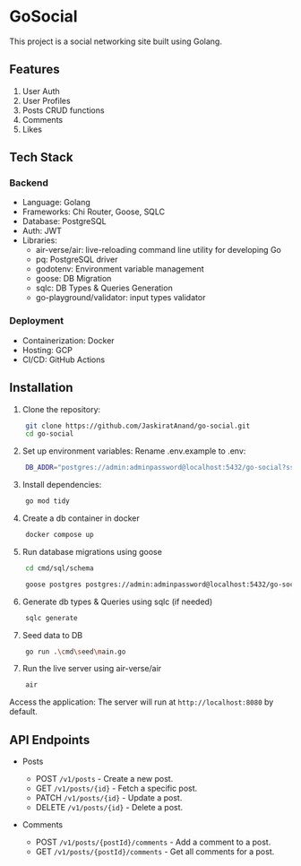 # GoSocial
This project is a social networking site built using Golang.

## Features

1. User Auth
2. User Profiles
3. Posts CRUD functions
4. Comments
5. Likes

## Tech Stack

### Backend

- Language: Golang
- Frameworks: Chi Router, Goose, SQLC
- Database: PostgreSQL
- Auth: JWT
- Libraries:
    - air-verse/air: live-reloading command line utility for developing Go
    - pq: PostgreSQL driver
    - godotenv: Environment variable management
    - goose: DB Migration
    - sqlc: DB Types & Queries Generation
    - go-playground/validator: input types validator

### Deployment

- Containerization: Docker
- Hosting: GCP
- CI/CD: GitHub Actions

## Installation

1. Clone the repository:
```bash
    git clone https://github.com/JaskiratAnand/go-social.git
    cd go-social
```

2. Set up environment variables: Rename .env.example to .env:
```bash
    DB_ADDR="postgres://admin:adminpassword@localhost:5432/go-social?sslmode=disable"
```

3. Install dependencies:
```bash
    go mod tidy
```

4. Create a db container in docker
```bash
    docker compose up
```

5. Run database migrations using goose
```bash
    cd cmd/sql/schema

    goose postgres postgres://admin:adminpassword@localhost:5432/go-social up
```

6. Generate db types & Queries using sqlc (if needed)
```bash
    sqlc generate
```

7. Seed data to DB
```bash
    go run .\cmd\seed\main.go
```

7. Run the live server using air-verse/air
```bash
    air
```

Access the application:
The server will run at `http://localhost:8080` by default.


## API Endpoints

- Posts
    - POST `/v1/posts` - Create a new post.
    - GET `/v1/posts/{id}` - Fetch a specific post.
    - PATCH `/v1/posts/{id}` - Update a post.
    - DELETE `/v1/posts/{id}` - Delete a post.

- Comments
    - POST `/v1/posts/{postId}/comments` - Add a comment to a post.
    - GET `/v1/posts/{postId}/comments` - Get all comments for a post.
